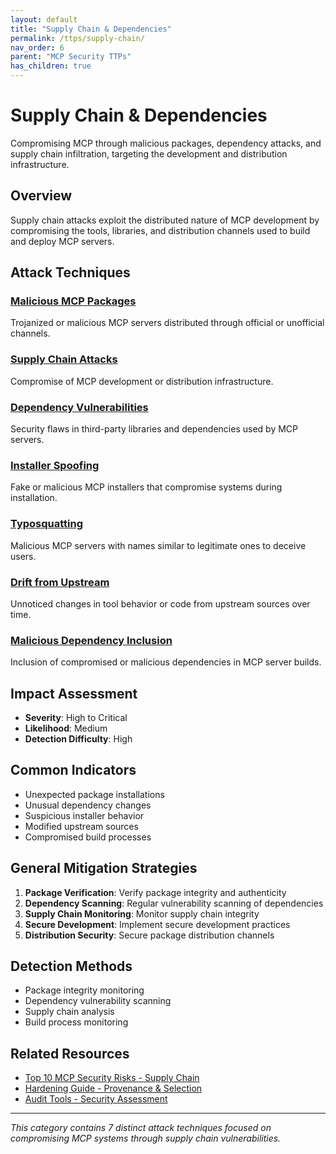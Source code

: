 ```yaml
---
layout: default
title: "Supply Chain & Dependencies"
permalink: /ttps/supply-chain/
nav_order: 6
parent: "MCP Security TTPs"
has_children: true
---
```


# Supply Chain & Dependencies

Compromising MCP through malicious packages, dependency attacks, and supply chain infiltration, targeting the development and distribution infrastructure.

## Overview

Supply chain attacks exploit the distributed nature of MCP development by compromising the tools, libraries, and distribution channels used to build and deploy MCP servers.

## Attack Techniques

### [Malicious MCP Packages](malicious-mcp-packages.md)
Trojanized or malicious MCP servers distributed through official or unofficial channels.

### [Supply Chain Attacks](supply-chain-attacks.md)
Compromise of MCP development or distribution infrastructure.

### [Dependency Vulnerabilities](dependency-vulnerabilities.md)
Security flaws in third-party libraries and dependencies used by MCP servers.

### [Installer Spoofing](installer-spoofing.md)
Fake or malicious MCP installers that compromise systems during installation.

### [Typosquatting](typosquatting.md)
Malicious MCP servers with names similar to legitimate ones to deceive users.

### [Drift from Upstream](drift-from-upstream.md)
Unnoticed changes in tool behavior or code from upstream sources over time.

### [Malicious Dependency Inclusion](malicious-dependency-inclusion.md)
Inclusion of compromised or malicious dependencies in MCP server builds.

## Impact Assessment

- **Severity**: High to Critical
- **Likelihood**: Medium
- **Detection Difficulty**: High

## Common Indicators

- Unexpected package installations
- Unusual dependency changes
- Suspicious installer behavior
- Modified upstream sources
- Compromised build processes

## General Mitigation Strategies

1. **Package Verification**: Verify package integrity and authenticity
2. **Dependency Scanning**: Regular vulnerability scanning of dependencies
3. **Supply Chain Monitoring**: Monitor supply chain integrity
4. **Secure Development**: Implement secure development practices
5. **Distribution Security**: Secure package distribution channels

## Detection Methods

- Package integrity monitoring
- Dependency vulnerability scanning
- Supply chain analysis
- Build process monitoring

## Related Resources

- [Top 10 MCP Security Risks - Supply Chain](/top10/server/#supply-chain-attacks)
- [Hardening Guide - Provenance & Selection](/hardening/provenance-selection/)
- [Audit Tools - Security Assessment](/audit/)

---

*This category contains 7 distinct attack techniques focused on compromising MCP systems through supply chain vulnerabilities.*